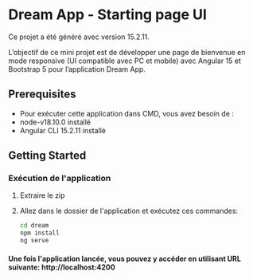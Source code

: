 # Dream App - Starting page UI

Ce projet a été généré avec version 15.2.11.

L’objectif de ce mini projet est de développer une page de bienvenue en mode responsive (UI compatible avec PC et mobile) avec Angular 15 et Bootstrap 5 pour l’application Dream App.

## Prerequisites

- Pour exécuter cette application dans CMD, vous avez besoin de :
- node-v18.10.0 installé
- Angular CLI 15.2.11 installé

## Getting Started

### Exécution de l'application

1. Extraire le zip
2. Allez dans le dossier de l'application et exécutez ces commandes:

   ```bash
   cd dream
   npm install
   ng serve

#### Une fois l'application lancée, vous pouvez y accéder en utilisant URL suivante: http://localhost:4200
